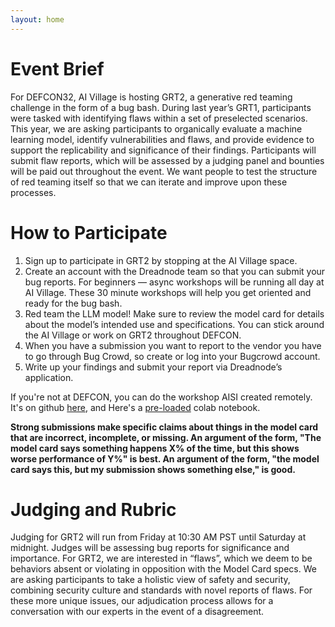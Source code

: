 ```yaml
---
layout: home
---
```


# Event Brief

For DEFCON32, AI Village is hosting GRT2, a generative red teaming challenge in the form of a bug bash. During last year’s GRT1, participants were tasked with identifying flaws within a set of preselected scenarios. This year, we are asking participants to organically evaluate a machine learning model, identify vulnerabilities and flaws, and provide evidence to support the replicability and significance of their findings. Participants will submit flaw reports, which will be assessed by a judging panel and bounties will be paid out throughout the event. We want people to test the structure of red teaming itself so that we can iterate and improve upon these processes.

# How to Participate

1. Sign up to participate in GRT2 by stopping at the AI Village space.
2. Create an account with the Dreadnode team so that you can submit your bug reports. For beginners — async workshops will be running all day at AI Village. These 30 minute workshops will help you get oriented and ready for the bug bash.
3. Red team the LLM model! Make sure to review the model card for details about the model’s intended use and specifications. You can stick around the AI Village or work on GRT2 throughout DEFCON.
4. When you have a submission you want to report to the vendor you have to go through Bug Crowd, so create or log into your Bugcrowd account.
5. Write up your findings and submit your report via Dreadnode’s application.

If you're not at DEFCON, you can do the workshop AISI created remotely. It's on github [here](https://github.com/UKGovernmentBEIS/defcon_grt_notebook/blob/main/quickstart.ipynb), and Here's a [pre-loaded](https://colab.research.google.com/github/UKGovernmentBEIS/defcon_grt_notebook/blob/main/quickstart.ipynb) colab notebook.

**Strong submissions make specific claims about things in the model card that are incorrect, incomplete, or missing. An argument of the form, "The model card says something happens X% of the time, but this shows worse performance of Y%" is best. An argument of the form, "the model card says this, but my submission shows something else," is good.**

# Judging and Rubric

Judging for GRT2 will run from Friday at 10:30 AM PST until Saturday at midnight. Judges will be assessing bug reports for significance and importance. For GRT2, we are interested in “flaws”, which we deem to be behaviors absent or violating in opposition with the Model Card specs. We are asking participants to take a holistic view of safety and security, combining security culture and standards with novel  reports of flaws. For these more unique issues, our adjudication process allows for a conversation with our experts in the event of a disagreement.
